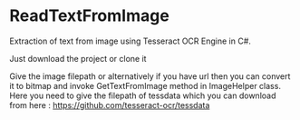 # ReadTextFromImage
Extraction of text from image using Tesseract OCR Engine in C#.

Just download the project or clone it

Give the image filepath or alternatively if you have url then you can convert it to bitmap and invoke GetTextFromImage method in ImageHelper class. Here you need to give the filepath of tessdata which you can download from here : https://github.com/tesseract-ocr/tessdata
